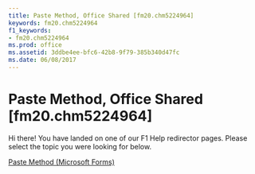 ```yaml
---
title: Paste Method, Office Shared [fm20.chm5224964]
keywords: fm20.chm5224964
f1_keywords:
- fm20.chm5224964
ms.prod: office
ms.assetid: 3ddbe4ee-bfc6-42b8-9f79-385b340d47fc
ms.date: 06/08/2017
---
```



# Paste Method, Office Shared [fm20.chm5224964]

Hi there! You have landed on one of our F1 Help redirector pages. Please select the topic you were looking for below.

[Paste Method (Microsoft Forms)](http://msdn.microsoft.com/library/6812d686-7f6f-c59f-5892-c377f3c33f66%28Office.15%29.aspx)

